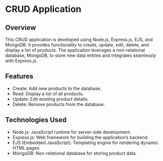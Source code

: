 # CRUD Application

## Overview

This CRUD application is developed using Node.js, Express.js, EJS, and MongoDB. It provides functionality to create, update, edit, delete, and display a list of products. The application leverages a non-relational database, MongoDB, to store new data entries and integrates seamlessly with Express.js.


## Features

- Create: Add new products to the database.
- Read: Display a list of all products.
- Update: Edit existing product details.
- Delete: Remove products from the database.

## Technologies Used

- Node.js: JavaScript runtime for server-side development.
- Express.js: Web framework for building the application’s backend.
- EJS (Embedded JavaScript): Templating engine for rendering dynamic HTML pages.
- MongoDB: Non-relational database for storing product data.